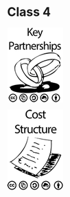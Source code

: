 # Class 4

![Key Partners](./Key-Partnerships-Inline-Sized.png "Key Partners")

![Cost Structure](./Cost-Structure-Inline.png "Costs")